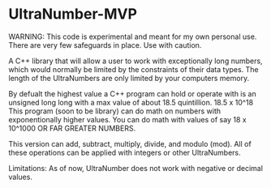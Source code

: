 # UltraNumber-MVP

WARNING: This code is experimental and meant for my own personal use. There are very few safeguards in place. Use with caution. 

A C++ library that will allow a user to work with exceptionally long numbers, which would normally be limited by the constraints of their data types.
The length of the UltraNumbers are only limited by your computers memory.

By defualt the highest value a C++ program can hold or operate with is an unsigned long long with a max value of about 18.5 quintillion. 18.5 x 10^18
This program (soon to be library) can do math on numbers with exponentionally higher values. You can do math with values of say 18 x 10^1000 OR FAR GREATER NUMBERS.

This version can add, subtract, multiply, divide, and modulo (mod). All of these operations can be applied with integers or other UltraNumbers.

Limitations:
As of now, UltraNumber does not work with negative or decimal values.
